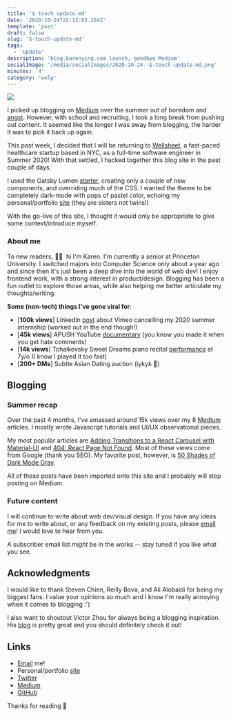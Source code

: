 ```yaml
---
title: '$ touch update.md'
date: '2020-10-24T22:12:03.284Z'
template: 'post'
draft: false
slug: '$-touch-update-md'
tags:
  - 'Update'
description: 'blog.karenying.com launch, goodbye Medium'
socialImage: '/media/socialImages/2020-10-24--$-touch-update-md.png'
minutes: '4'
category: 'welp'
---
```


![](/media/socialImages/2020-10-24--$-touch-update-md.png)

I picked up blogging on [Medium](https://medium.com/@karenying) over the summer out of boredom and [angst](http://localhost:8000/posts/let-2020-be-the-year-png-icons-die). However, with school and recruiting, I took a long break from pushing out content. It seemed like the longer I was away from blogging, the harder it was to pick it back up again.

This past week, I decided that I will be returning to [Wellsheet](https://www.wellsheet.com/), a fast-paced healthcare startup based in NYC, as a full-time software engineer in Summer 2020! With that settled, I hacked together this blog site in the past couple of days.

I used the Gatsby Lumen [starter](https://github.com/alxshelepenok/gatsby-starter-lumen), creating only a couple of new components, and overriding much of the CSS. I wanted the theme to be completely dark-mode with pops of pastel color, echoing my personal/portfolio [site](https://www.karenying.com/) (they are sisters not twins!)

With the go-live of this site, I thought it would only be appropriate to give some context/introduce myself.

### About me

To new readers, 👋🏼&nbsp; hi I'm Karen. I'm currently a senior at Princeton University. I switched majors into Computer Science only about a year ago and since then it's just been a deep dive into the world of web dev! I enjoy frontend work, with a strong interest in product/design. Blogging has been a fun outlet to explore those areas, while also helping me better articulate my thoughts/writing.

**Some (non-tech) things I've gone viral for**:

- [**100k views**] LinkedIn [post](https://www.youtube.com/watch?v=DAKZhAXQEs0&ab_channel=KarenYing) about Vimeo cancelling my 2020 summer internship (worked out in the end though!)
- [**45k views**] APUSH YouTube [documentary](https://www.youtube.com/watch?v=DAKZhAXQEs0&ab_channel=KarenYing) (you know you made it when you get hate comments)
- [**14k views**] Tchaikovsky Sweet Dreams piano recital [performance](https://www.youtube.com/watch?v=yGLcelRH4v4&ab_channel=ruanruijuan) at 7y/o (I know I played it too fast)
- [**200+ DMs**] Subtle Asian Dating auction (iykyk 👀)

## Blogging

### Summer recap

Over the past 4 months, I've amassed around 15k views over my 8 [Medium](https://medium.com/@karenying) articles. I mostly wrote Javascript tutorials and UI/UX observational pieces.

My most popular articles are [Adding Transitions to a React Carousel with Material-UI](https://www.blog.karenying.com/posts/adding-transitions-to-a-react-carousel-with-material-ui) and [404: React Page Not Found](https://www.blog.karenying.com/posts/404-react-page-not-found). Most of these views come from Google (thank you SEO). My favorite post, however, is [50 Shades of Dark Mode Gray](https://www.blog.karenying.com/posts/50-shades-of-dark-mode-gray).

All of these posts have been imported onto this site and I probably will stop posting on Medium.

### Future content

I will continue to write about web dev/visual design. If you have any ideas for me to write about, or any feedback on my existing posts, please [email me](mailto:karenying7@gmail.com)! I would love to hear from you.

A subscriber email list _might_ be in the works -- stay tuned if you like what you see.

## Acknowledgments

I would like to thank Steven Chien, Reilly Bova, and Ali Alobaidi for being my biggest fans. I value your opinions so much and I know I'm really annoying when it comes to blogging :')

I also want to shoutout Victor Zhou for always being a blogging inspiration. His [blog](https://victorzhou.com/) is pretty great and you should definitely check it out!

## Links

- [Email](mailto:karenying7@gmail.com) me!
- Personal/portfolio [site](https://www.karenying.com/)
- [Twitter](https://twitter.com/karen_ying_)
- [Medium](https://medium.com/@karenying)
- [GitHub](https://github.com/karenying)

Thanks for reading 🙂

